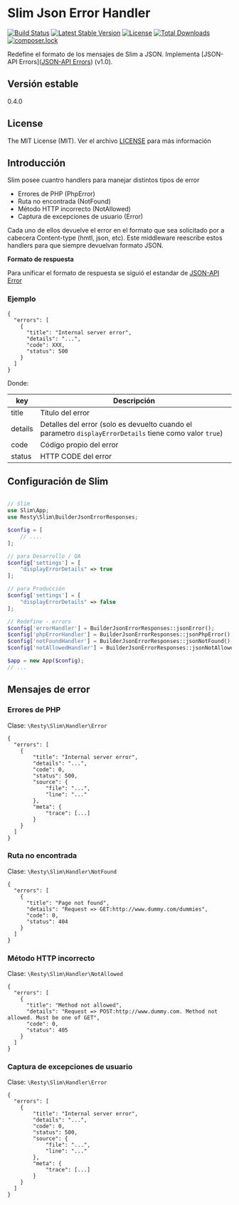 Slim Json Error Handler
======================

[![Build Status](https://travis-ci.org/mostofreddy/slim-json-handler-error.svg?branch=master)](https://travis-ci.org/mostofreddy/slim-json-handler-error)
[![Latest Stable Version](https://poser.pugx.org/restyphp/slim-json-handler-error/v/stable)](https://packagist.org/packages/restyphp/slim-json-handler-error)
[![License](https://poser.pugx.org/restyphp/slim-json-handler-error/license)](https://packagist.org/packages/restyphp/slim-json-handler-error)
[![Total Downloads](https://poser.pugx.org/restyphp/slim-json-handler-error/downloads)](https://packagist.org/packages/restyphp/slim-json-handler-error)
[![composer.lock](https://poser.pugx.org/restyphp/slim-json-handler-error/composerlock)](https://packagist.org/packages/restyphp/slim-json-handler-error)


Redefine el formato de los mensajes de Slim a JSON. Implementa [JSON-API Errors]([JSON-API Errors](http://jsonapi.org/format/#errors)) (v1.0).

Versión estable
---------------

0.4.0

License
-------

The MIT License (MIT). Ver el archivo [LICENSE](LICENSE.md) para más información

Introducción
------------

Slim posee cuantro handlers para manejar distintos tipos de error

* Errores de PHP (PhpError)
* Ruta no encontrada (NotFound)
* Método HTTP incorrecto (NotAllowed)
* Captura de excepciones de usuario (Error)

Cada uno de ellos devuelve el error en el formato que sea solicitado por a cabecera Content-type (hmtl, json, etc). Este middleware reescribe estos handlers para que siempre devuelvan formato JSON.

__Formato de respuesta__

Para unificar el formato de respuesta se siguió el estandar de [JSON-API Error](http://jsonapi.org/format/#errors)

### Ejemplo

```
{
  "errors": [
    {
      "title": "Internal server error",
      "details": "...",
      "code": XXX,
      "status": 500
    }
  ]
}
```

Donde:

| key | Descripción |
|---|---|
| title | Título del error |
| details | Detalles del error (solo es devuelto cuando el parametro `displayErrorDetails` tiene como valor `true`) |
| code | Código propio del error |
| status | HTTP CODE del error |

Configuración de Slim
---------------------

```php

// Slim
use Slim\App;
use Resty\Slim\BuilderJsonErrorResponses;

$config = [
    // ....
];

// para Desarrollo / QA
$config['settings'] = [
    "displayErrorDetails" => true
];

// para Producción
$config['settings'] = [
    "displayErrorDetails" => false
];

// Redefine - errors
$config['errorHandler'] = BuilderJsonErrorResponses::jsonError();
$config['phpErrorHandler'] = BuilderJsonErrorResponses::jsonPhpError();
$config['notFoundHandler'] = BuilderJsonErrorResponses::jsonNotFound();
$config['notAllowedHandler'] = BuilderJsonErrorResponses::jsonNotAllowed();

$app = new App($config);
// ...
```

Mensajes de error
--------

### Errores de PHP

Clase: `\Resty\Slim\Handler\Error`

```
{
  "errors": [
    {
        "title": "Internal server error",
        "details": "...",
        "code": 0,
        "status": 500,
        "source": {
            "file": "...",
            "line": "..."
        },
        "meta": {
            "trace": [...]
        }
    }
  ]
}
```

### Ruta no encontrada

Clase: `\Resty\Slim\Handler\NotFound`

```
{
  "errors": [
    {
      "title": "Page not found",
      "details": "Request => GET:http://www.dummy.com/dummies",
      "code": 0,
      "status": 404
    }
  ]
}
```

### Método HTTP incorrecto

Clase: `\Resty\Slim\Handler\NotAllowed`

```
{
  "errors": [
    {
      "title": "Method not allowed",
      "details": "Request => POST:http://www.dummy.com. Method not allowed. Must be one of GET",
      "code": 0,
      "status": 405
    }
  ]
}
```

### Captura de excepciones de usuario

Clase: `\Resty\Slim\Handler\Error`

```
{
  "errors": [
    {
        "title": "Internal server error",
        "details": "...",
        "code": 0,
        "status": 500,
        "source": {
            "file": "...",
            "line": "..."
        },
        "meta": {
            "trace": [...]
        }
    }
  ]
}
```

